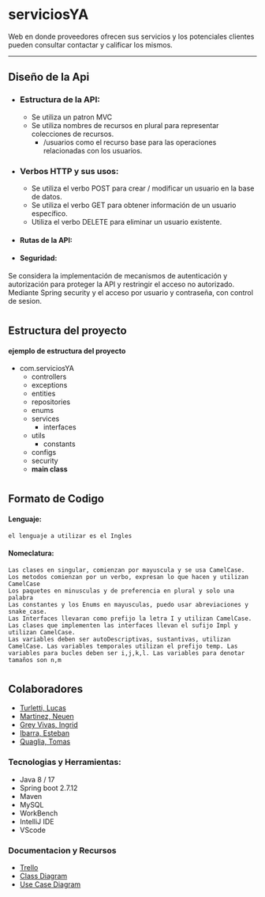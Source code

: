 # serviciosYA

Web en donde proveedores ofrecen sus servicios y los potenciales clientes pueden consultar contactar y calificar los mismos.

---

## Diseño de la Api

- ### Estructura de la API:

    - Se utiliza un patron MVC
    - Se utiliza nombres de recursos en plural para representar colecciones de recursos.
        - /usuarios como el recurso base para las operaciones relacionadas con los usuarios.

- ### Verbos HTTP y sus usos:

    - Se utiliza el verbo POST para crear / modificar un usuario en la base de datos.
    - Se utiliza el verbo GET para obtener información de un usuario específico.
    - Utiliza el verbo DELETE para eliminar un usuario existente.

- #### Rutas de la API:


- #### Seguridad:
Se considera la implementación de mecanismos de autenticación y autorización para proteger la API y restringir el acceso no autorizado.
Mediante Spring security y el acceso por usuario y contraseña, con control de sesion.

#

## Estructura del proyecto

#### ejemplo de estructura del proyecto

- com.serviciosYA
    - controllers
    - exceptions
    - entities
    - repositories
    - enums
    - services
        - interfaces
    - utils
        - constants
    - configs
    - security
    - **main class**

#

## Formato de Codigo

#### Lenguaje:
    el lenguaje a utilizar es el Ingles

#### Nomeclatura:
    Las clases en singular, comienzan por mayuscula y se usa CamelCase.
    Los metodos comienzan por un verbo, expresan lo que hacen y utilizan CamelCase
    Los paquetes en minusculas y de preferencia en plural y solo una palabra
    Las constantes y los Enums en mayusculas, puedo usar abreviaciones y snake_case.
    Las Interfaces llevaran como prefijo la letra I y utilizan CamelCase.
    Las clases que implementen las interfaces llevan el sufijo Impl y utilizan CamelCase.
    Las variables deben ser autoDescriptivas, sustantivas, utilizan CamelCase. Las variables temporales utilizan el prefijo temp. Las variables para bucles deben ser i,j,k,l. Las variables para denotar tamaños son n,m

#

## Colaboradores
- [Turletti, Lucas](https://github.com/lucast086/)
- [Martinez, Neuen](https://github.com/NeuenMartinez)
- [Grey Vivas, Ingrid](https://github.com/IssaGrey)
- [Ibarra, Esteban]()
- [Quaglia, Tomas]()


### Tecnologias y Herramientas:

- Java 8 / 17
- Spring boot 2.7.12
- Maven
- MySQL
- WorkBench
- IntelliJ IDE
- VScode

### Documentacion y Recursos
 
- [Trello](https://trello.com/invite/b/gfW0tnFo/ATTI4d9586263ed3f81dacf34ec99eb5beaa99881028/proyecto-final-egg)
- [Class Diagram](https://gitmind.com/app/docs/fg97jf2r)
- [Use Case Diagram](https://gitmind.com/app/docs/f5dpc97k)
